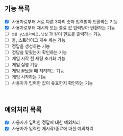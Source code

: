 ## 기능 목록

- [x] 사용자로부터 서로 다른 3자리 숫자 입력받아 반환하는 기능
- [x] 사용자로부터 재시작 또는 종료 값 입력받아 반환하는 기능
- [ ] `x볼 y스트라이크`, `낫싱` 과 같이 힌트를 출력하는 기능
- [ ] 볼, 스트라이크 개수 세는 기능
- [ ] 정답을 생성하는 기능
- [ ] 정답을 맞췄는지 확인하는 기능
- [ ] 게임 시작 전 세팅 초기화 기능
- [ ] 게임 실행 기능
- [ ] 게임 끝났을 때 처리하는 기능
- [ ] 게임 시작하는 기능
- [ ] 사용자가 입력한 값이 유효한지 확인하는 기능

<br>

## 예외처리 목록

- [x] 사용자가 입력한 정답에 대한 예외처리
- [x] 사용자가 입력한 재시작/종료에 대한 예외처리